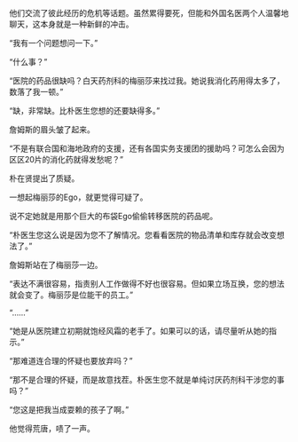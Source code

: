 他们交流了彼此经历的危机等话题。虽然累得要死，但能和外国名医两个人温馨地聊天，这本身就是一种新鲜的冲击。

“我有一个问题想问一下。”

“什么事？”

“医院的药品很缺吗？白天药剂科的梅丽莎来找过我。她说我消化药用得太多了，数落了我一顿。”

“缺，非常缺。比朴医生您想的还要缺得多。”

詹姆斯的眉头皱了起来。

“不是有联合国和海地政府的支援，还有各国实务支援团的援助吗？可怎么会因为区区20片的消化药就得发愁呢？”

朴在贤提出了质疑。

一想起梅丽莎的Ego，就更觉得可疑了。

说不定她就是用那个巨大的布袋Ego偷偷转移医院的药品呢。

“朴医生您这么说是因为您不了解情况。您看看医院的物品清单和库存就会改变想法了。”

詹姆斯站在了梅丽莎一边。

“表达不满很容易，指责别人工作做得不好也很容易。但如果立场互换，您的想法就会变了。梅丽莎是位能干的员工。”

“……”

“她是从医院建立初期就饱经风霜的老手了。如果可以的话，请尽量听从她的指示。”

“那难道连合理的怀疑也要放弃吗？”

“那不是合理的怀疑，而是故意找茬。朴医生您不就是单纯讨厌药剂科干涉您的事吗？”

“您这是把我当成耍赖的孩子了啊。”

他觉得荒唐，啧了一声。